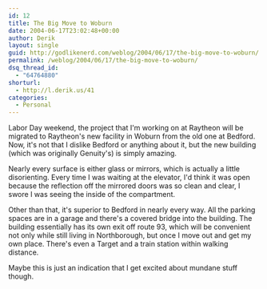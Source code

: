```yaml
---
id: 12
title: The Big Move to Woburn
date: 2004-06-17T23:02:48+00:00
author: Derik
layout: single
guid: http://godlikenerd.com/weblog/2004/06/17/the-big-move-to-woburn/
permalink: /weblog/2004/06/17/the-big-move-to-woburn/
dsq_thread_id:
  - "64764880"
shorturl:
  - http://l.derik.us/41
categories:
  - Personal
---
```

Labor Day weekend, the project that I'm working on at Raytheon will be migrated to Raytheon's new facility in Woburn from the old one at Bedford. Now, it's not that I dislike Bedford or anything about it, but the new building (which was originally Genuity's) is simply amazing.

Nearly every surface is either glass or mirrors, which is actually a little disorienting. Every time I was waiting at the elevator, I'd think it was open because the reflection off the mirrored doors was so clean and clear, I swore I was seeing the inside of the compartment.

Other than that, it's superior to Bedford in nearly every way. All the parking spaces are in a garage and there's a covered bridge into the building. The building essentially has its own exit off route 93, which will be convenient not only while still living in Northborough, but once I move out and get my own place. There's even a Target and a train station within walking distance.

Maybe this is just an indication that I get excited about mundane stuff though.